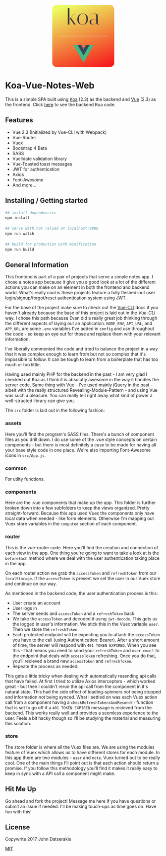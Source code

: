 <p align="center"><a href="https://vuejs.org" target="_blank"><img width="200" src="./static/koa-vue-notes-icon.png"></a></p>

# Koa-Vue-Notes-Web

This is a simple SPA built using [Koa](http://koajs.com/) (2.3) as the backend and [Vue](https://vuejs.org/) (2.3) as the frontend. Click [here](https://github.com/johndatserakis/koa-vue-notes-api) to see the backend Koa code.

## Features
- Vue 2.3 (Initialized by Vue-CLI with Webpack)
- Vue-Router
- Vuex
- Bootstrap 4 Beta
- SASS
- Vuelidate validation library
- Vue-Toasted toast messages
- JWT for authentication
- Axios
- Font-Awesome
- And more...


## Installing / Getting started

``` bash
## install dependencies
npm install

## serve with hot reload at localhost:8080
npm run watch

## build for production with minification
npm run build
```

## General Information

This frontend is part of a pair of projects that serve a simple notes app. I chose a notes app because it give you a good look at a lot of the different actions you can make on an element in both the frontend and backend world. What's really cool is these projects feature a fully fleshed-out user login/signup/forgot/reset authentication system using JWT.

For the base of the project make sure to check out the [Vue-CLI](https://github.com/vuejs/vue-cli) docs if you haven't already because the base of this project is laid out in the *Vue-CLI* way. I chose this path because Evan did a really great job thinking through the different aspects of laying out an application. `NODE_ENV`, `API_URL`, and `APP_URL` are some `.env` variables I've added in `config` and use throughout the code - so keep an eye out for those and replace them with your relevant information.

I've liberally commented the code and tried to balance the project in a way  that it was complex enough to learn from but not so complex that it's impossible to follow. It can be tough to learn from a boilerplate that has too much or too little.

Having used mainly PHP for the backend in the past - I am very glad I checked out Koa as I think it is absolutly awesome in the way it handles the server code. Same thing with Vue - I've used mainly jQuery in the past - albeit with the really structured Revealing-Module-Pattern - and using Vue was such a pleasure. You can really tell right away what kind of power a well-structed library can give you.

The `src` folder is laid out in the following fashion:

### assets

Here you'll find the program's SASS files. There's a bunch of component files as you drill down. I do use some of the .vue style concepts on certain components - but there is most definitely a case to be made for having all your base style code in one place. We're also importing Font-Awesome icons in `src/App.js`.

### common

For utlity functions.

### components

Here are the .vue components that make up the app. This folder is further broken down into a few subfolders to keep the views organized. Pretty straight-forward. Because this app used Vuex the components only have local data when needed - like form elements. Otherwise I'm mapping out Vuex store variables in the `computed` section of each component.

### router

This is the vue-router code. Here you'll find the creation and connection of each view in the app. One thing you're going to want to take a look at is the `beforeEach` method where we deal with the user authentication taking place in the app.

On each router action we grab the `accessToken` and `refreshToken` from our `localStorage`. If the `accessToken` is present we set the user in our Vuex store and continue on our way.

As mentioned in the backend code, the user authentication process is this:

- User create an account
- User logs in
- The server sends and `accessToken` and a `refreshToken` back
- We take the `accessToken` and decoded it using `jwt-decode`. This gets us the logged in user's information. We stick this in the Vuex variable `user`. Then we store the `refreshToken`.
- Each protected endpoint will be expecting you to attach the `accessToken` you have to the call (using Authentication: Bearer). After a short amount of time, the server will respond with `401 TOKEN EXPIRED`. When you see this - that means you need to send your `refreshToken` and `user.email` to the endpoint that deals with `accessToken` refreshing. Once you do that, you'll recieved a brand new `accessToken` and `refreshToken`.
- Repeate the process as needed.

This gets a little tricky when dealing with automatically resending api calls that have failed. At first I tried to utilize Axios interceptors - which worked great - but then I couldn't rerun the api call from the component in it's natural state. This had the side effect of loading-spinners not being stopped and information not being synced. What I settled on was each Vuex action call from a component having a `checkRefreshTokensAndResend()` function that is set to go off if a `401 TOKEN EXPIRED` message is recieved from the backend. This works really well and provides a seemless experience to the user. Feels a bit hacky though so I'll be studying the material and measuring this solution.

### store

The store folder is where all the Vuex files are. We are using the modules feature of Vuex which allows us to have different stores for each module. In this app there are two modules - `user` and `note`. Vuex turned out to be really cool. One of the main things I'll point out is that each action should return a promise. If you follow this methodology you'll find it makes it really easy to keep in sync with a API call a component might make.

## Hit Me Up

Go ahead and fork the project! Message me here if you have questions or submit an issue if needed. I'll be making touch-ups as time goes on. Have fun with this!


## License

Copywrite 2017 John Datserakis

[MIT](http://opensource.org/licenses/MIT)